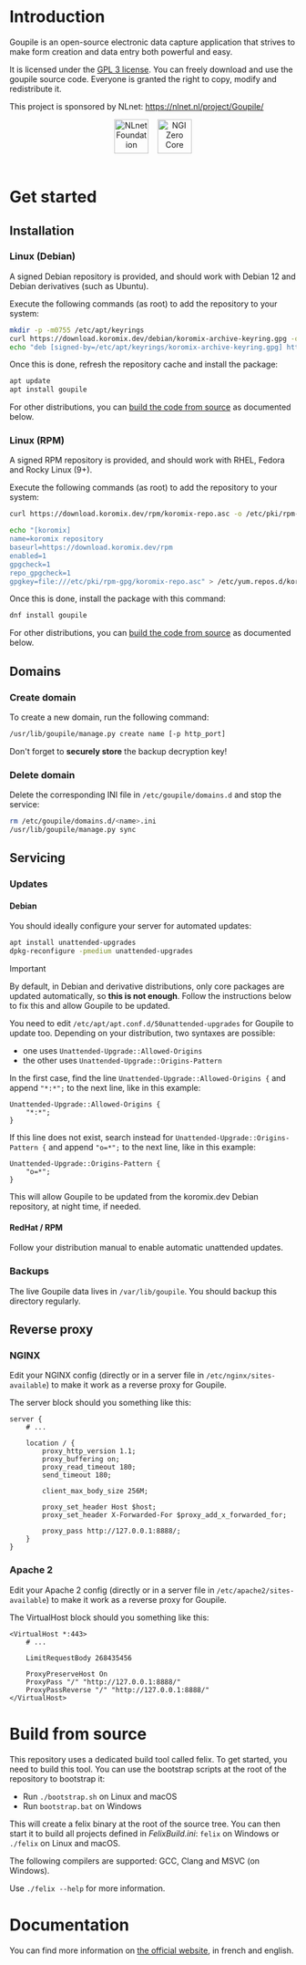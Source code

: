 # Introduction

Goupile is an open-source electronic data capture application that strives to make form creation and data entry both powerful and easy.

It is licensed under the [GPL 3 license](https://www.gnu.org/licenses/#GPL). You can freely download and use the goupile source code. Everyone is granted the right to copy, modify and redistribute it.

This project is sponsored by NLnet: https://nlnet.nl/project/Goupile/

<div align="center">
    <a href="https://nlnet.nl/" style="border-bottom-color: transparent;"><img src="https://codeberg.org/Koromix/rygel/raw/branch/master/web/goupile.org/static/nlnet/nlnet.svg" height="60" alt="NLnet Foundation"/></a>&nbsp;&nbsp;&nbsp;
    <a href="https://nlnet.nl/" style="border-bottom-color: transparent;"><img src="https://codeberg.org/Koromix/rygel/raw/branch/master/web/goupile.org/static/nlnet/ngi0core.svg" height="60" alt="NGI Zero Core"/></a>
    <br><br>
</div>

# Get started

## Installation

### Linux (Debian)

A signed Debian repository is provided, and should work with Debian 12 and Debian derivatives (such as Ubuntu).

Execute the following commands (as root) to add the repository to your system:

```sh
mkdir -p -m0755 /etc/apt/keyrings
curl https://download.koromix.dev/debian/koromix-archive-keyring.gpg -o /etc/apt/keyrings/koromix-archive-keyring.gpg
echo "deb [signed-by=/etc/apt/keyrings/koromix-archive-keyring.gpg] https://download.koromix.dev/debian stable main" > /etc/apt/sources.list.d/koromix.dev-stable.list
```

Once this is done, refresh the repository cache and install the package:

```sh
apt update
apt install goupile
```

For other distributions, you can [build the code from source](#build-from-source) as documented below.

### Linux (RPM)

A signed RPM repository is provided, and should work with RHEL, Fedora and Rocky Linux (9+).

Execute the following commands (as root) to add the repository to your system:

```sh
curl https://download.koromix.dev/rpm/koromix-repo.asc -o /etc/pki/rpm-gpg/koromix-repo.asc

echo "[koromix]
name=koromix repository
baseurl=https://download.koromix.dev/rpm
enabled=1
gpgcheck=1
repo_gpgcheck=1
gpgkey=file:///etc/pki/rpm-gpg/koromix-repo.asc" > /etc/yum.repos.d/koromix.repo
```

Once this is done, install the package with this command:

```sh
dnf install goupile
```

For other distributions, you can [build the code from source](#build-from-source) as documented below.

## Domains

### Create domain

To create a new domain, run the following command:

```sh
/usr/lib/goupile/manage.py create name [-p http_port]
```

Don't forget to **securely store** the backup decryption key!

### Delete domain

Delete the corresponding INI file in `/etc/goupile/domains.d` and stop the service:

```sh
rm /etc/goupile/domains.d/<name>.ini
/usr/lib/goupile/manage.py sync
```

## Servicing

### Updates

#### Debian

You should ideally configure your server for automated updates:

```sh
apt install unattended-upgrades
dpkg-reconfigure -pmedium unattended-upgrades
```

> [!IMPORTANT]
> By default, in Debian and derivative distributions, only core packages are updated automatically, so **this is not enough**. Follow the instructions below to fix this and allow Goupile to be updated.

You need to edit `/etc/apt/apt.conf.d/50unattended-upgrades` for Goupile to update too. Depending on your distribution, two syntaxes are possible:

- one uses `Unattended-Upgrade::Allowed-Origins`
- the other uses `Unattended-Upgrade::Origins-Pattern`

In the first case, find the line `Unattended-Upgrade::Allowed-Origins {` and append `"*:*";` to the next line, like in this example:

```
Unattended-Upgrade::Allowed-Origins {
    "*:*";
}
```

If this line does not exist, search instead for `Unattended-Upgrade::Origins-Pattern {` and append `"o=*";` to the next line, like in this example:

```
Unattended-Upgrade::Origins-Pattern {
    "o=*";
}
```

This will allow Goupile to be updated from the koromix.dev Debian repository, at night time, if needed.

#### RedHat / RPM

Follow your distribution manual to enable automatic unattended updates.

### Backups

The live Goupile data lives in `/var/lib/goupile`. You should backup this directory regularly.

## Reverse proxy

### NGINX

Edit your NGINX config (directly or in a server file in `/etc/nginx/sites-available`) to make it work as a reverse proxy for Goupile.

The server block should you something like this:

```
server {
    # ...

    location / {
        proxy_http_version 1.1;
        proxy_buffering on;
        proxy_read_timeout 180;
        send_timeout 180;

        client_max_body_size 256M;

        proxy_set_header Host $host;
        proxy_set_header X-Forwarded-For $proxy_add_x_forwarded_for;

        proxy_pass http://127.0.0.1:8888/;
    }
}
```

### Apache 2

Edit your Apache 2 config (directly or in a server file in `/etc/apache2/sites-available`) to make it work as a reverse proxy for Goupile.

The VirtualHost block should you something like this:

```
<VirtualHost *:443>
    # ...

    LimitRequestBody 268435456

    ProxyPreserveHost On
    ProxyPass "/" "http://127.0.0.1:8888/"
    ProxyPassReverse "/" "http://127.0.0.1:8888/"
</VirtualHost>
```

# Build from source

This repository uses a dedicated build tool called felix. To get started, you need to build
this tool. You can use the bootstrap scripts at the root of the repository to bootstrap it:

* Run `./bootstrap.sh` on Linux and macOS
* Run `bootstrap.bat` on Windows

This will create a felix binary at the root of the source tree. You can then start it to
build all projects defined in *FelixBuild.ini*: `felix` on Windows or `./felix` on Linux and macOS.

The following compilers are supported: GCC, Clang and MSVC (on Windows).

Use `./felix --help` for more information.

# Documentation

You can find more information on [the official website](https://goupile.org/), in french and english.